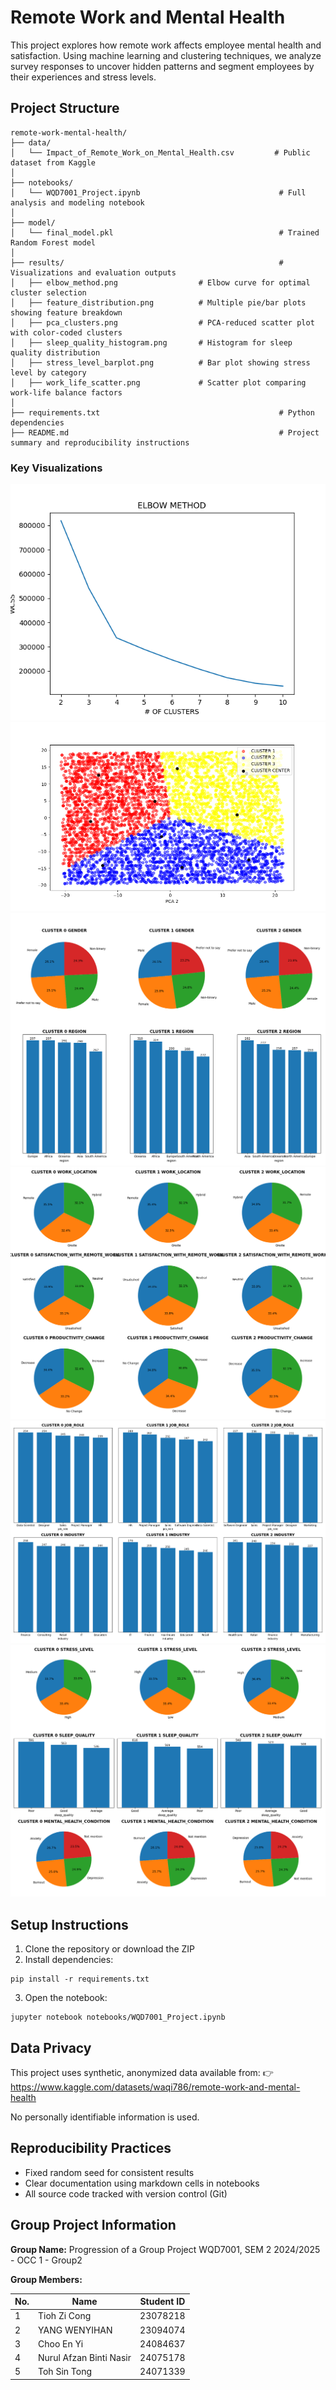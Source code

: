 # Remote Work and Mental Health

This project explores how remote work affects employee mental health and satisfaction. Using machine learning and clustering techniques, we analyze survey responses to uncover hidden patterns and segment employees by their experiences and stress levels.

## Project Structure

```
remote-work-mental-health/
├── data/
│   └── Impact_of_Remote_Work_on_Mental_Health.csv         # Public dataset from Kaggle
│
├── notebooks/
│   └── WQD7001_Project.ipynb                               # Full analysis and modeling notebook
│
├── model/
│   └── final_model.pkl                                     # Trained Random Forest model
│
├── results/                                                # Visualizations and evaluation outputs
│   ├── elbow_method.png                  # Elbow curve for optimal cluster selection
│   ├── feature_distribution.png          # Multiple pie/bar plots showing feature breakdown
│   ├── pca_clusters.png                  # PCA-reduced scatter plot with color-coded clusters
│   ├── sleep_quality_histogram.png       # Histogram for sleep quality distribution
│   ├── stress_level_barplot.png          # Bar plot showing stress level by category
│   ├── work_life_scatter.png             # Scatter plot comparing work-life balance factors
│
├── requirements.txt                                        # Python dependencies
├── README.md                                               # Project summary and reproducibility instructions

```

### Key Visualizations

![Elbow Method](results/elbow_method.png)
![PCA Clusters](results/pca_clusters.png)
![Feature Distribution](results/feature_distribution.png)
![Sleep Quality](results/sleep_quality_histogram.png)
![Stress Level](results/stress_level_barplot.png)
![Work-Life Scatter](results/work_life_scatter.png)


## Setup Instructions

1. Clone the repository or download the ZIP
2. Install dependencies:
```
pip install -r requirements.txt
```
3. Open the notebook:
```
jupyter notebook notebooks/WQD7001_Project.ipynb
```

## Data Privacy

This project uses synthetic, anonymized data available from:
👉 https://www.kaggle.com/datasets/waqi786/remote-work-and-mental-health

No personally identifiable information is used.

## Reproducibility Practices

- Fixed random seed for consistent results
- Clear documentation using markdown cells in notebooks
- All source code tracked with version control (Git)

## Group Project Information

**Group Name:** Progression of a Group Project WQD7001, SEM 2 2024/2025 - OCC 1 - Group2

**Group Members:**

| No. | Name                        | Student ID |
|-----|-----------------------------|------------|
| 1   | Tioh Zi Cong                | 23078218   |
| 2   | YANG WENYIHAN               | 23094074   |
| 3   | Choo En Yi                  | 24084637   |
| 4   | Nurul Afzan Binti Nasir     | 24075178   |
| 5   | Toh Sin Tong                | 24071339   |

